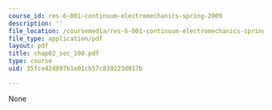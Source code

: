 ```yaml
---
course_id: res-6-001-continuum-electromechanics-spring-2009
description: ''
file_location: /coursemedia/res-6-001-continuum-electromechanics-spring-2009/35fce42d897b1e01cb57c839223d017b_chap02_sec_100.pdf
file_type: application/pdf
layout: pdf
title: chap02_sec_100.pdf
type: course
uid: 35fce42d897b1e01cb57c839223d017b

---
```

None